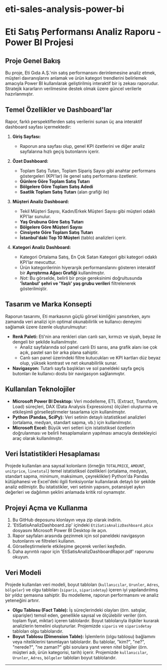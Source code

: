 # eti-sales-analysis-power-bi
# Eti Satış Performansı Analiz Raporu - Power BI Projesi

## Proje Genel Bakış

Bu proje, Eti Gıda A.Ş.'nin satış performansını derinlemesine analiz etmek, müşteri davranışlarını anlamak ve ürün kategori trendlerini belirlemek amacıyla Power BI kullanılarak geliştirilmiş interaktif bir iş zekası raporudur. Stratejik kararların verilmesine destek olmak üzere güncel verilerle hazırlanmıştır.

## Temel Özellikler ve Dashboard'lar

Rapor, farklı perspektiflerden satış verilerini sunan üç ana interaktif dashboard sayfası içermektedir:

1.  **Giriş Sayfası:**
    * Raporun ana sayfası olup, genel KPI özetlerini ve diğer analiz sayfalarına hızlı geçiş butonlarını içerir.

2.  **Özet Dashboard:**
    * Toplam Satış Tutarı, Toplam Sipariş Sayısı gibi anahtar performans göstergeleri (KPI'lar) ile genel satış performansı özetlenir.
    * **Günlere Göre Toplam Satış Tutarı**
    * **Bölgelere Göre Toplam Satış Adedi**
    * **Saatlik Toplam Satış Tutarı** (alan grafiği ile)

3.  **Müşteri Analiz Dashboard:**
    * Tekil Müşteri Sayısı, Kadın/Erkek Müşteri Sayısı gibi müşteri odaklı KPI'lar sunulur.
    * **Yaş Grubuna Göre Satış Tutarı**
    * **Bölgelere Göre Müşteri Sayısı**
    * **Cinsiyete Göre Toplam Satış Tutarı**
    * **İstanbul'daki Top 10 Müşteri** (tablo) analizleri içerir.

4.  **Kategori Analiz Dashboard:**
    * Kategori Ortalama Satış, En Çok Satan Kategori gibi kategori odaklı KPI'lar mevcuttur.
    * Ürün kategorilerinin hiyerarşik performanslarını gösteren interaktif bir **Ayrıştırma Ağacı Grafiği** kullanılmıştır.
    * *Not:* Bu görselde, belirli bir proje gereksinimi doğrultusunda **'İstanbul' şehri ve 'Yaşlı' yaş grubu verileri** filtrelenerek gösterilmiştir.

## Tasarım ve Marka Konsepti

Raporun tasarımı, Eti markasının güçlü görsel kimliğini yansıtırken, aynı zamanda veri analizi için optimal okunabilirlik ve kullanıcı deneyimi sağlamak üzere özenle oluşturulmuştur:

* **Renk Paleti:** Eti'nin ana renkleri olan canlı sarı, kırmızı ve siyah, beyaz ile dengeli bir şekilde kullanılmıştır.
    * Analiz sayfalarında sol panel canlı Eti sarısı, ana grafik alanı ise çok açık, pastel sarı bir arka plana sahiptir.
    * Canlı sarı panel üzerindeki filtre kutucukları ve KPI kartları düz beyaz olup, yüksek kontrast ve net okunabilirlik sunar.
* **Navigasyon:** Tutarlı sayfa başlıkları ve sol paneldeki sayfa geçiş butonları ile kullanıcı dostu bir navigasyon sağlanmıştır.

##  Kullanılan Teknolojiler

* **Microsoft Power BI Desktop:** Veri modelleme, ETL (Extract, Transform, Load) süreçleri, DAX (Data Analysis Expressions) ölçüleri oluşturma ve etkileşimli görselleştirmeler tasarlama için kullanılmıştır.
* **Python (Pandas, SciPy):** Veri setinin detaylı istatistiksel analizleri (ortalama, medyan, standart sapma, vb.) için kullanılmıştır.
* **Microsoft Excel:** Büyük veri setleri için istatistiksel özetlerin doğrulanması ve belirli hesaplamaların yapılması amacıyla destekleyici araç olarak kullanılmıştır.

##  Veri İstatistikleri Hesaplaması

Projede kullanılan ana sayısal kolonların (örneğin `TOTALPRICE`, `AMOUNT`, `unitprice`, `linetotal`) temel istatistiksel özellikleri (ortalama, medyan, standart sapma, minimum, maksimum, çeyreklikler) Python'da Pandas kütüphanesi ve Excel'deki ilgili fonksiyonlar kullanılarak detaylı bir şekilde analiz edilmiştir. Bu istatistikler, veri setinin yapısını, potansiyel aykırı değerleri ve dağılımın şeklini anlamada kritik rol oynamıştır.

## Projeyi Açma ve Kullanma

1.  Bu GitHub deposunu klonlayın veya zip olarak indirin.
2.  'EtiSatisAnalizDashboard.zip' içindeki `EtiSatisAnalizDashboard.pbix` dosyasını Microsoft Power BI Desktop ile açın.
3.  Rapor sayfaları arasında gezinmek için sol paneldeki navigasyon butonlarını ve filtreleri kullanın.
4.  Görselleştirmelerle etkileşime geçerek verileri keşfedin.
5.  Daha ayrıntılı rapor için 'EtiSatisAnalizDashboardRapor.pdf' raporunu okuyun.

## Veri Modeli

Projede kullanılan veri modeli, boyut tabloları (`kullanıcılar`, `Urunler`, `Adres`, `bölgeler`) ve olgu tabloları (`siparis`, `siparisdetay`) içeren iyi yapılandırılmış bir yıldız şemasına sahiptir. Bu modelleme, raporun performansını ve analiz yeteneğini artırır.

* **Olgu Tablosu (Fact Table):** İş süreçlerindeki olayları (örn. satışlar, siparişler) temsil eden, genellikle sayısal ve ölçülebilir veriler (örn. toplam fiyat, miktar) içeren tablolardır. Boyut tablolarıyla ilişkiler kurarak analizlerin temelini oluştururlar. Projemizde `siparis` ve `siparisdetay` tabloları olgu tablolarıdır.
* **Boyut Tablosu (Dimension Table):** İşlemlerin (olgu tablosu) bağlamını veya niteliklerini tanımlayan tablolardır. Bu tablolar, "kim?", "ne?", "nerede?", "ne zaman?" gibi sorulara yanıt veren nitel bilgiler (örn. müşteri adı, ürün kategorisi, tarih) içerir. Projemizde `kullanıcılar`, `Urunler`, `Adres`, `bölgeler` tabloları boyut tablolarıdır.

---
